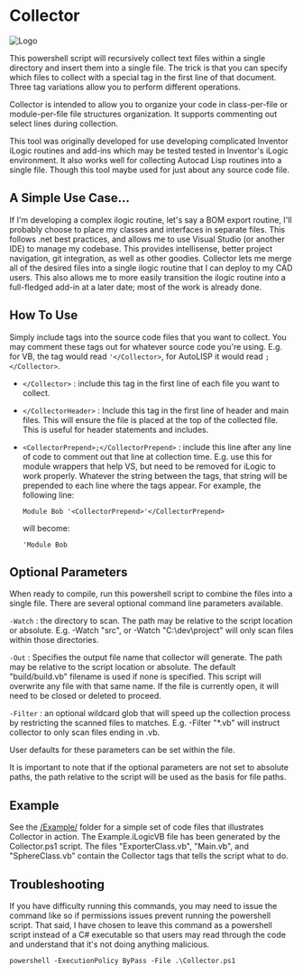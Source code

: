 # Collector


![Logo](Images/Collector128.png)

This powershell script will recursively collect text files within a single directory and insert them into a single file. The trick is that you can specify which files to collect with a special tag in the first line of that document. Three tag variations allow you to perform different operations.

Collector is intended to allow you to organize your code in class-per-file or module-per-file file structures organization. It supports commenting out select lines during collection.

This tool was originally developed for use developing complicated Inventor iLogic routines and add-ins which may be tested tested in Inventor's iLogic environment. It also works well for collecting Autocad Lisp routines into a single file. Though this tool maybe used for just about any source code file.

## A Simple Use Case...

If I'm developing a complex ilogic routine, let's say a BOM export routine, I'll probably choose to place my classes and interfaces in separate files.  This follows .net best practices, and allows me to use Visual Studio (or another IDE) to manage my codebase.  This provides intellisense, better project navigation, git integration, as well as other goodies.  Collector lets me merge all of the desired files into a single ilogic routine that I can deploy to my CAD users.  This also allows me to more easily transition the ilogic routine into a full-fledged add-in at a later date; most of the work is already done.

## How To Use

Simply include tags into the source code files that you want to collect. You may comment
these tags out for whatever source code you're using.  E.g. for VB, the tag would read
`'</Collector>`, for AutoLISP it would read `;</Collector>`.

* ``</Collector>`` : include this tag in the first line of each file you want to collect.
* ``</CollectorHeader>`` : Include this tag in the first line of header and main files. This will ensure the file is placed at the top of the collected file.  This is useful for header statements and includes.
* ``<CollectorPrepend>;</CollectorPrepend>`` : include this line after any line of code to comment out that line at collection time.  E.g. use this for module wrappers that help VS, but need to be removed for iLogic to work properly.  Whatever the string between the <CollectorPrepend> tags, that string will be prepended to each line where the <CollectorPrepend> tags appear.  For example, the following line:

	```Module Bob '<CollectorPrepend>'</CollectorPrepend>```

	will become:

	```'Module Bob```
## Optional Parameters

When ready to compile, run this powershell script to combine the files into a single file. There are several optional command line parameters available.

`-Watch` : the directory to scan.  The path may be relative to the script location or absolute.
			 E.g. -Watch "src", or -Watch "C:\dev\project\" will only scan files within those directories.

`-Out` : Specifies the output file name that collector will generate. The path may be relative to the script location
			 or absolute.  The default "build/build.vb" filename is used if none is specified.  This script will overwrite any file with that same name.  If the file is currently open, it will need to be closed or deleted to proceed.
		     

`-Filter` : an optional wildcard glob that will speed up the collection process by restricting the scanned files to
			  matches.  E.g. -Filter "*.vb" will instruct collector to only scan files ending in .vb.

 User defaults for these parameters can be set within the file.
 
 It is important to note that if the optional parameters are not set to absolute paths, the path relative to the script will be used as the basis for file paths.

## Example

See the [/Example/](https://github.com/jordanrobot/Collector/tree/master/Example) folder for a simple set of code files that illustrates Collector in action. The Example.iLogicVB file has been generated by the Collector.ps1 script. The files "ExporterClass.vb", "Main.vb", and "SphereClass.vb" contain the Collector tags that tells the script what to do.

## Troubleshooting

If you have difficulty running this commands, you may need to issue the command like so if permissions issues prevent running the powershell script.  That said, I have chosen to leave this command as a powershell script instead of a C# executable so that users may read through the code and understand that it's not doing anything malicious.

```powershell -ExecutionPolicy ByPass -File .\Collector.ps1```